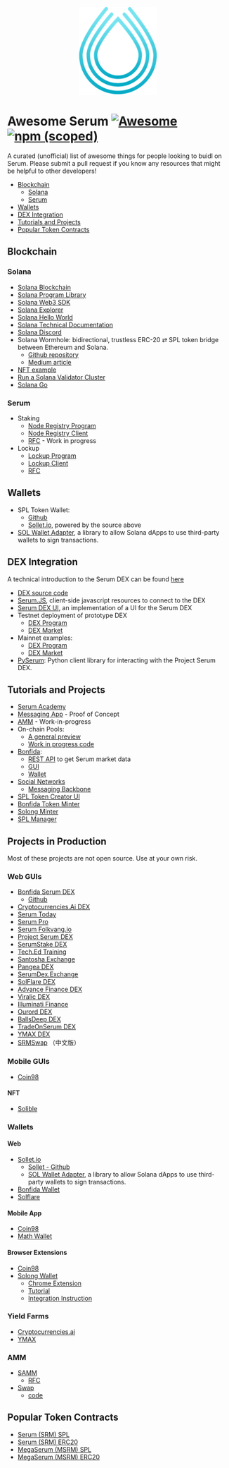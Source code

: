 <p align="center">
<img height="200" src="/logo-serum.png">
</p>

# Awesome Serum [![Awesome](https://awesome.re/badge.svg)](https://awesome.re) [![npm (scoped)](https://img.shields.io/npm/v/@project-serum/awesome-serum)](https://www.npmjs.com/package/@project-serum/awesome-serum)

A curated (unofficial) list of awesome things for people looking to buidl on Serum.
Please submit a pull request if you know any resources that might be helpful to other developers!

- [Blockchain](#blockchain)
  - [Solana](#solana)
  - [Serum](#serum)
- [Wallets](#wallets)
- [DEX Integration](#dex-integration)
- [Tutorials and Projects](#tutorials-and-projects)
- [Popular Token Contracts](#popular-token-contracts)

## Blockchain

### Solana

- [Solana Blockchain](https://github.com/solana-labs/solana)
- [Solana Program Library](https://github.com/solana-labs/solana-program-library)
- [Solana Web3 SDK](https://github.com/solana-labs/solana-web3.js)
- [Solana Explorer](https://github.com/solana-labs/solana/tree/master/explorer)
- [Solana Hello World](https://github.com/solana-labs/example-helloworld)
- [Solana Technical Documentation](https://docs.solana.com/)
- [Solana Discord](https://solana.com/discord)
- Solana Wormhole: bidirectional, trustless ERC-20 ⇄ SPL token bridge between Ethereum and Solana.
  - [Github repository](https://github.com/certusone/wormhole)
  - [Medium article](https://medium.com/certus-one/introducing-the-wormhole-bridge-24911b7335f7)
- [NFT example](https://spl.solana.com/token#example-create-a-non-fungible-token)
- [Run a Solana Validator Cluster](https://github.com/project-serum/validators)
- [Solana Go](https://github.com/dfuse-io/solana-go)

### Serum

- Staking
  - [Node Registry Program](https://github.com/project-serum/serum-dex/tree/armani/stake/registry)
  - [Node Registry Client](https://github.com/project-serum/serum-ts/tree/master/packages/registry)
  - [RFC](https://github.com/project-serum/rfcs/blob/master/text/0001-registry.md) - Work in progress
- Lockup
  - [Lockup Program](https://github.com/project-serum/serum-dex/tree/armani/stake/lockup)
  - [Lockup Client](https://github.com/project-serum/serum-ts/tree/master/packages/lockup)
  - [RFC](https://github.com/project-serum/rfcs/blob/master/text/0002-onchain-lockups.md)

## Wallets

- SPL Token Wallet:
  - [Github](https://github.com/serum-foundation/spl-token-wallet)
  - [Sollet.io](https://sollet.io/), powered by the source above
- [SOL Wallet Adapter](https://github.com/project-serum/sol-wallet-adapter), a library to allow Solana dApps to use third-party wallets to sign transactions.

## DEX Integration

A technical introduction to the Serum DEX can be found [here](https://docs.google.com/document/d/1isGJES4jzQutI0GtQGuqtrBUqeHxl_xJNXdtOv4SdII/edit?usp=sharing)

- [DEX source code](https://github.com/project-serum/serum-dex)
- [Serum.JS](https://github.com/project-serum/serum-js), client-side javascript resources to connect to the DEX
- [Serum DEX UI](https://github.com/project-serum/serum-dex-ui), an implementation of a UI for the Serum DEX
- Testnet deployment of prototype DEX
  - [DEX Program](https://explorer.solana.com/address/9JipvuvjcirpYf8mzYQtozXeYtQLWY67LaZCiANSMNgs)
  - [DEX Market](https://explorer.solana.com/address/2tJ2LVReFCZF81Ej4MAQHEr1kRSmk6QQ5XSnzjC9KJNj)
- Mainnet examples:
  - [DEX Program](https://explorer.solana.com/address/4ckmDgGdxQoPDLUkDT3vHgSAkzA3QRdNq5ywwY4sUSJn)
  - [DEX Market](https://explorer.solana.com/address/8AcVjMG2LTbpkjNoyq8RwysokqZunkjy3d5JDzxC6BJa)
- [PySerum](https://github.com/serum-community/pyserum): Python client library for interacting with the Project Serum DEX.

## Tutorials and Projects

- [Serum Academy](https://serum-academy.com)
- [Messaging App](https://github.com/kemargrant/soltalk) - Proof of Concept
- [AMM](https://github.com/solana-labs/solana-program-library/tree/master/token-swap) - Work-in-progress
- On-chain Pools:
  - [A general preview](https://docs.google.com/document/d/1lmMZRKkxMFOtGOEZOFEKYL7syqv-4QT87F0o55fc35Y/edit)
  - [Work in progress code](https://github.com/project-serum/serum-dex/tree/pool-wip/pool)
- [Bonfida](https://bonfida.com/):
  - [REST API](https://bonfida.com/blog/articles/serum-api) to get Serum market data
  - [GUI](https://github.com/dr497/serum-dex-ui)
  - [Wallet](https://github.com/dr497/spl-token-wallet)
- [Social Networks](https://github.com/project-serum/rfcs/pull/6)
  - [Messaging Backbone](https://github.com/project-serum/messaging-backbone-v1)
- [SPL Token Creator UI](https://www.spl-token-ui.com/)
- [Bonfida Token Minter](https://bonfida.com/mint)
- [Solong Minter](https://twitter.com/Solongwallet/status/1328520460456189952)
- [SPL Manager](http://splmanager.com/)

## Projects in Production

Most of these projects are not open source. Use at your own risk.

### Web GUIs

- [Bonfida Serum DEX](https://bonfida.com/dex)
  - [Github](https://github.com/dr497/serum-dex-ui)
- [Cryptocurrencies.Ai DEX](https://dex.cryptocurrencies.ai/)
- [Serum Today](https://serum.today)
- [Serum Pro](https://serumpro.org)
- [Serum Folkvang.io](https://serum-mirror.folkvang.io/)
- [Project Serum DEX](https://dex.projectserum.com)
- [SerumStake DEX](https://dex.serumstakers.com)
- [Tech.Ed Training](https://serum.techedtraining.com/)
- [Santosha Exchange](https://exchange.santosha.digital)
- [Pangea DEX](https://pangeadex.com/)
- [SerumDex.Exchange](https://serumdex.exchange)
- [SolFlare DEX](https://dex.solflare.com)
- [Advance Finance DEX](https://advance.finance)
- [Viralic DEX](https://dex.viralic.io)
- [Illuminati Finance](http://illuminati.finance/serum)
- [Ourord DEX](https://dex.ourord.com)
- [BallsDeep DEX](https://serumdex.ballsdeep.me)
- [TradeOnSerum DEX](https://www.tradeonserum.com/)
- [YMAX DEX](https://ymax.finance/)
- [SRMSwap](https://srmswap.com/) （中文版）

### Mobile GUIs

- [Coin98](https://coin98.app)

#### NFT

- [Solible](https://solible.com)

### Wallets

#### Web

- [Sollet.io](https://sollet.io/)
  - [Sollet - Github](https://github.com/serum-foundation/spl-token-wallet)
  - [SOL Wallet Adapter](https://github.com/project-serum/sol-wallet-adapter), a library to allow Solana dApps to use third-party wallets to sign transactions.
- [Bonfida Wallet](https://bonfida.com/wallet)
- [Solflare](https://solflare.com)

#### Mobile App

- [Coin98](https://coin98.app)
- [Math Wallet](https://mathwallet.org)

#### Browser Extensions

- [Coin98](https://twitter.com/coin98_wallet/status/1326712294571532289)
- [Solong Wallet](http://solongwallet.com/)
  - [Chrome Extension](https://chrome.google.com/webstore/detail/solong/memijejgibaodndkimcclfapfladdchj?hl=en-US)
  - [Tutorial](https://solongwallet.medium.com/starting-with-solong-88a7a54524e5)
  - [Integration Instruction](https://solongwallet.medium.com/using-solong-in-serum-swap-a01f8d075192)

### Yield Farms

- [Cryptocurrencies.ai](https://dex.cryptocurrencies.ai/rewards)
- [YMAX](https://ymax.finance/)

### AMM

- [SAMM](https://gitlab.com/OpinionatedGeek/samm)
  - [RFC](https://github.com/project-serum/rfcs/blob/master/text/0003-samm.md)
- [Swap](https://swap.projectserum.com/)
  - [code](https://github.com/project-serum/oyster-swap)

## Popular Token Contracts

- [Serum (SRM) SPL](https://explorer.solana.com/address/SRMuApVNdxXokk5GT7XD5cUUgXMBCoAz2LHeuAoKWRt)
- [Serum (SRM) ERC20](https://etherscan.io/token/0x476c5e26a75bd202a9683ffd34359c0cc15be0ff)
- [MegaSerum (MSRM) SPL](https://explorer.solana.com/address/MSRMcoVyrFxnSgo5uXwone5SKcGhT1KEJMFEkMEWf9L)
- [MegaSerum (MSRM) ERC20](https://etherscan.io/token/0x1320c8c64b9f2eAa851F70702e6C9FC1EE4E8Ce4)

